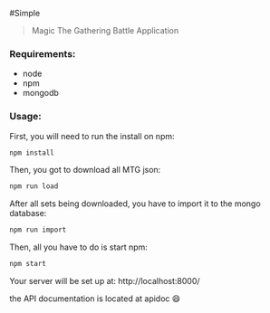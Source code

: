#Simple 

>    Magic The Gathering Battle Application


### Requirements:

- node
- npm
- mongodb

### Usage:

First, you will need to run the install on npm:

```sh
npm install
```
Then, you got to download all MTG json:

```sh
npm run load
```

After all sets being downloaded, you have to import it to the mongo database:

```sh
npm run import
```

Then, all you have to do is start npm:

```sh
npm start
```


Your server will be set up at: http://localhost:8000/

the API documentation is located at apidoc :smile: